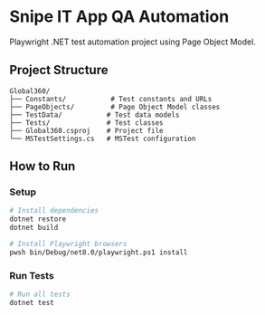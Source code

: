# Snipe IT App QA Automation

Playwright .NET test automation project using Page Object Model.

## Project Structure

```
Global360/
├── Constants/           # Test constants and URLs
├── PageObjects/         # Page Object Model classes
├── TestData/           # Test data models
├── Tests/              # Test classes
├── Global360.csproj    # Project file
└── MSTestSettings.cs   # MSTest configuration
```

## How to Run

### Setup
```bash
# Install dependencies
dotnet restore
dotnet build

# Install Playwright browsers
pwsh bin/Debug/net8.0/playwright.ps1 install
```

### Run Tests
```bash
# Run all tests
dotnet test
```
